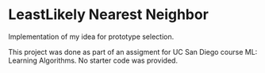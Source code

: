 # LeastLikely Nearest Neighbor
Implementation of my idea for prototype selection.

This project was done as part of an assigment for UC San Diego course ML: Learning Algorithms.  No starter code was provided.
